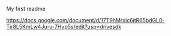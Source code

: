 My first readme


https://docs.google.com/document/d/17T9hMrxic6itR65bdGL0-Tir8L5KmLw4Ju-u-7Hvp5s/edit?usp=drivesdk
